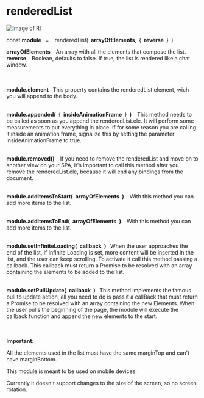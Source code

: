 # renderedList
![Image of Rl](https://image.ibb.co/cq09ES/RL.png)

const  **module**&ensp; = &ensp; renderedList(&ensp;**arrayOfElements**,&ensp;{&ensp;**reverse**&ensp;}&ensp;)<br/>

**arrayOfElements** &ensp; An array with all the elements that compose the list.  
**reverse** &ensp; Boolean, defaults to false. If true, the list is rendered like a chat window.

<br/><br/>**module.element**&ensp; This property contains the renderedList element, wich you will append to the body.

<br/>**module.appended(**&ensp;{&ensp;**insideAnimationFrame**&ensp;}&ensp;**)** &ensp; This method needs to be called as soon as you append the renderedList.ele. It will perform some measurements to put everything in place. If for some reason you are calling it inside an animation frame, signalize this by setting the parameter insideAnimationFrame to true.

<br/>**module.removed()** &ensp; If you need to remove the renderedList and move on to another view on your SPA, it's important to call this method after you remove the renderedList.ele, because it will end any bindings from the document.

<br/>**module.addItemsToStart(&ensp;arrayOfElements&ensp;)** &ensp; With this method you can add more items to the list.

<br/>**module.addItemsToEnd(&ensp;arrayOfElements&ensp;)** &ensp; With this method you can add more items to the list.

<br/>**module.setInfiniteLoading(&ensp;callback&ensp;)**&ensp; When the user approaches the end of the list, if Infinite Loading is set, more content will be inserted in the list, and the user can keep scrolling. To activate it call this method passing a callback. This callback must return a Promise to be resolved with an array containing the elements to be added to the list.

<br/>**module.setPullUpdate(&ensp;callback&ensp;)**&ensp; This method implements the famous pull to update action, all you need to do is pass it a callBack that must return a Promise to be resolved with an array containing the new Elements. When the user pulls the beginning of the page, the module will execute the callback function and append the new elements to the start.

<br/><br/>**Important:** 

All the elements used in the list must have the same marginTop and can't have marginBottom.

This module is meant to be used on mobile devices.

Currently it doesn't support changes to the size of the screen, so no screen rotation.
